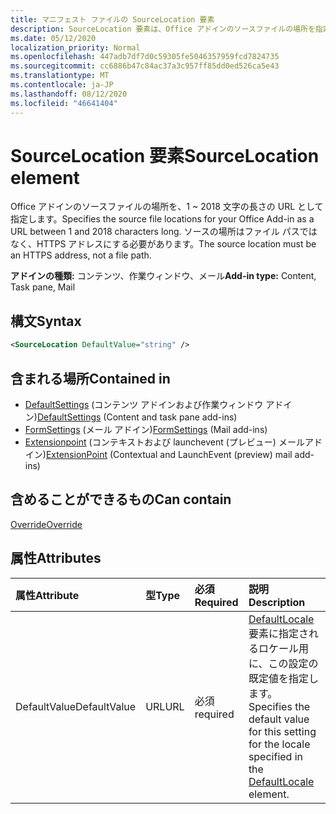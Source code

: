 ```yaml
---
title: マニフェスト ファイルの SourceLocation 要素
description: SourceLocation 要素は、Office アドインのソースファイルの場所を指定します。
ms.date: 05/12/2020
localization_priority: Normal
ms.openlocfilehash: 447adb7df7d0c59305fe5046357959fcd7824735
ms.sourcegitcommit: cc6886b47c84ac37a3c957ff85dd0ed526ca5e43
ms.translationtype: MT
ms.contentlocale: ja-JP
ms.lasthandoff: 08/12/2020
ms.locfileid: "46641404"
---
```

# <a name="sourcelocation-element"></a><span data-ttu-id="f7a53-103">SourceLocation 要素</span><span class="sxs-lookup"><span data-stu-id="f7a53-103">SourceLocation element</span></span>

<span data-ttu-id="f7a53-104">Office アドインのソースファイルの場所を、1 ~ 2018 文字の長さの URL として指定します。</span><span class="sxs-lookup"><span data-stu-id="f7a53-104">Specifies the source file locations for your Office Add-in as a URL between 1 and 2018 characters long.</span></span> <span data-ttu-id="f7a53-105">ソースの場所はファイル パスではなく、HTTPS アドレスにする必要があります。</span><span class="sxs-lookup"><span data-stu-id="f7a53-105">The source location must be an HTTPS address, not a file path.</span></span>

<span data-ttu-id="f7a53-106">**アドインの種類:** コンテンツ、作業ウィンドウ、メール</span><span class="sxs-lookup"><span data-stu-id="f7a53-106">**Add-in type:** Content, Task pane, Mail</span></span>

## <a name="syntax"></a><span data-ttu-id="f7a53-107">構文</span><span class="sxs-lookup"><span data-stu-id="f7a53-107">Syntax</span></span>

```XML
<SourceLocation DefaultValue="string" />
```

## <a name="contained-in"></a><span data-ttu-id="f7a53-108">含まれる場所</span><span class="sxs-lookup"><span data-stu-id="f7a53-108">Contained in</span></span>

- <span data-ttu-id="f7a53-109">[DefaultSettings](defaultsettings.md) (コンテンツ アドインおよび作業ウィンドウ アドイン)</span><span class="sxs-lookup"><span data-stu-id="f7a53-109">[DefaultSettings](defaultsettings.md) (Content and task pane add-ins)</span></span>
- <span data-ttu-id="f7a53-110">[FormSettings](formsettings.md) (メール アドイン)</span><span class="sxs-lookup"><span data-stu-id="f7a53-110">[FormSettings](formsettings.md) (Mail add-ins)</span></span>
- <span data-ttu-id="f7a53-111">[Extensionpoint](extensionpoint.md) (コンテキストおよび launchevent (プレビュー) メールアドイン)</span><span class="sxs-lookup"><span data-stu-id="f7a53-111">[ExtensionPoint](extensionpoint.md) (Contextual and LaunchEvent (preview) mail add-ins)</span></span>

## <a name="can-contain"></a><span data-ttu-id="f7a53-112">含めることができるもの</span><span class="sxs-lookup"><span data-stu-id="f7a53-112">Can contain</span></span>

[<span data-ttu-id="f7a53-113">Override</span><span class="sxs-lookup"><span data-stu-id="f7a53-113">Override</span></span>](override.md)

## <a name="attributes"></a><span data-ttu-id="f7a53-114">属性</span><span class="sxs-lookup"><span data-stu-id="f7a53-114">Attributes</span></span>

|<span data-ttu-id="f7a53-115">属性</span><span class="sxs-lookup"><span data-stu-id="f7a53-115">Attribute</span></span>|<span data-ttu-id="f7a53-116">型</span><span class="sxs-lookup"><span data-stu-id="f7a53-116">Type</span></span>|<span data-ttu-id="f7a53-117">必須</span><span class="sxs-lookup"><span data-stu-id="f7a53-117">Required</span></span>|<span data-ttu-id="f7a53-118">説明</span><span class="sxs-lookup"><span data-stu-id="f7a53-118">Description</span></span>|
|:-----|:-----|:-----|:-----|
|<span data-ttu-id="f7a53-119">DefaultValue</span><span class="sxs-lookup"><span data-stu-id="f7a53-119">DefaultValue</span></span>|<span data-ttu-id="f7a53-120">URL</span><span class="sxs-lookup"><span data-stu-id="f7a53-120">URL</span></span>|<span data-ttu-id="f7a53-121">必須</span><span class="sxs-lookup"><span data-stu-id="f7a53-121">required</span></span>|<span data-ttu-id="f7a53-122">[DefaultLocale](defaultlocale.md) 要素に指定されるロケール用に、この設定の既定値を指定します。</span><span class="sxs-lookup"><span data-stu-id="f7a53-122">Specifies the default value for this setting for the locale specified in the [DefaultLocale](defaultlocale.md) element.</span></span>|
